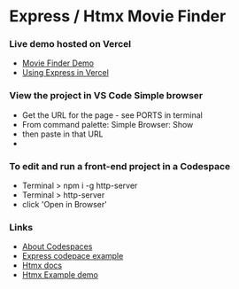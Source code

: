 # Express / Htmx Movie Finder

### Live demo hosted on Vercel
- [Movie Finder Demo](https://express-htmx-movie-finder.vercel.app/)
- [Using Express in Vercel](https://vercel.com/guides/using-express-with-vercel)
    
### View the project in VS Code Simple browser
- Get the URL for the page - see PORTS in terminal
- From command palette: Simple Browser: Show
- then paste in that URL
- 
### To edit and run a front-end project in a Codespace
- Terminal > npm i -g http-server 
- Terminal > http-server
- click 'Open in Browser'

### Links
- [About Codespaces](https://docs.github.com/en/codespaces/getting-started/quickstart)
- [Express codepace example](https://github.com/github/codespaces-express/tree/main)
- [Htmx docs](https://htmx.org/docs)
- [Htmx Example demo](https://letsusetech.com/the-awesome-things-you-can-do-with-htmx)
